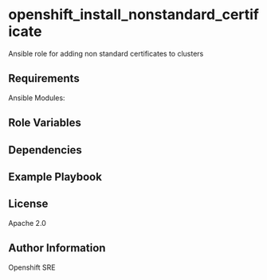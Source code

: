 openshift_install_nonstandard_certificate
=========

Ansible role for adding non standard certificates to clusters

Requirements
------------

Ansible Modules:


Role Variables
--------------


Dependencies
------------


Example Playbook
----------------


License
-------

Apache 2.0

Author Information
------------------

Openshift SRE
